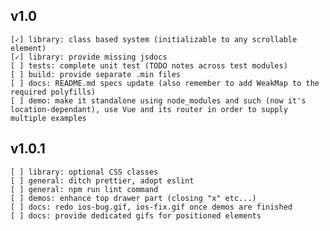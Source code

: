 ## v1.0
    [✓] library: class based system (initializable to any scrollable element)
    [✓] library: provide missing jsdocs
    [ ] tests: complete unit test (TODO notes across test modules)
    [ ] build: provide separate .min files
    [ ] docs: README.md specs update (also remember to add WeakMap to the required polyfills)
    [ ] demo: make it standalone using node_modules and such (now it's location-dependant), use Vue and its router in order to supply multiple examples

## v1.0.1

    [ ] library: optional CSS classes
    [ ] general: ditch prettier, adopt eslint
    [ ] general: npm run lint command
    [ ] demos: enhance top drawer part (closing "x" etc...)
    [ ] docs: redo ios-bug.gif, ios-fix.gif once demos are finished
    [ ] docs: provide dedicated gifs for positioned elements
